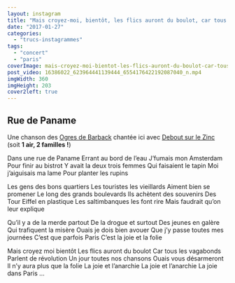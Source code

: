 ```yaml
---
layout: instagram
title: "Mais croyez-moi, bientôt, les flics auront du boulot, car tous les vagabonds parlent de révolution. #1air2familles"
date: "2017-01-27"
categories: 
  - "trucs-instagrammes"
tags: 
  - "concert"
  - "paris"
coverImage: mais-croyez-moi-bientot-les-flics-auront-du-boulot-car-tous-les-vagabonds-parlent-de-revolution.-1ai.jpg
post_video: 16386022_623964441139444_6554176422192087040_n.mp4
imgWidth: 360
imgHeight: 203
cover2left: true
---
```


## Rue de Paname

Une chanson des [Ogres de Barback](https://lesogres.com/) chantée ici avec [Debout sur le Zinc](https://www.dslz.org/) (soit **1 air, 2 familles !**)

Dans une rue de Paname Errant au bord de l’eau J’fumais mon Amsterdam Pour finir au bistrot Y avait la deux trois femmes Qui faisaient le tapin Moi j’aiguisais ma lame Pour planter les rupins

Les gens des bons quartiers Les touristes les vieillards Aiment bien se promener Le long des grands boulevards Ils achètent des souvenirs Des Tour Eiffel en plastique Les saltimbanques les font rire Mais faudrait qu’on leur explique

Qu’il y a de la merde partout De la drogue et surtout Des jeunes en galère Qui trafiquent la misère Ouais je dois bien avouer Que j’y passe toutes mes journées C’est que parfois Paris C’est la joie et la folie

Mais croyez moi bientôt Les flics auront du boulot Car tous les vagabonds Parlent de révolution Un jour toutes nos chansons Ouais vous désarmeront Il n’y aura plus que la folie La joie et l’anarchie La joie et l’anarchie La joie dans Paris ...
